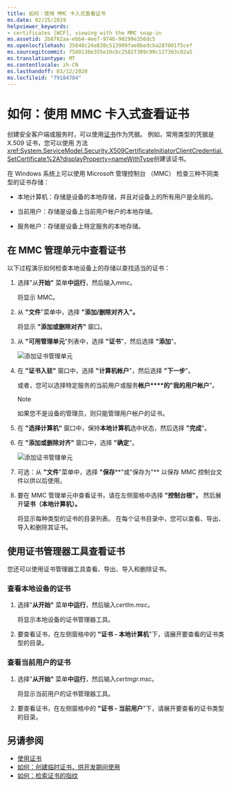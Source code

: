 ```yaml
---
title: 如何：使用 MMC 卡入式查看证书
ms.date: 02/25/2019
helpviewer_keywords:
- certificates [WCF], viewing with the MMC snap-in
ms.assetid: 2b8782aa-ebb4-4ee7-974b-90299e356dc5
ms.openlocfilehash: 35048c24e838c513909fae8bedcba287001f5cef
ms.sourcegitcommit: 7588136e355e10cbc2582f389c90c127363c02a5
ms.translationtype: MT
ms.contentlocale: zh-CN
ms.lasthandoff: 03/12/2020
ms.locfileid: "79184784"
---
```

# <a name="how-to-view-certificates-with-the-mmc-snap-in"></a>如何：使用 MMC 卡入式查看证书
创建安全客户端或服务时，可以使用[证书](working-with-certificates.md)作为凭据。 例如，常用类型的凭据是 X.509 证书，您可以使用 方法<xref:System.ServiceModel.Security.X509CertificateInitiatorClientCredential.SetCertificate%2A?displayProperty=nameWithType>创建该证书。

在 Windows 系统上可以使用 Microsoft 管理控制台 （MMC） 检查三种不同类型的证书存储：

- 本地计算机：存储是设备的本地存储，并且对设备上的所有用户是全局的。

- 当前用户：存储是设备上当前用户帐户的本地存储。

- 服务帐户：存储是设备上特定服务的本地存储。

## <a name="view-certificates-in-the-mmc-snap-in"></a>在 MMC 管理单元中查看证书

以下过程演示如何检查本地设备上的存储以查找适当的证书：
  
1. 选择"从**开始"** 菜单**中运行**，然后输入*mmc*。

    将显示 MMC。
  
2. 从 **"文件**"菜单中，选择 **"添加/删除对齐入"。**

    将显示 **"添加或删除对齐"** 窗口。
  
3. 从 **"可用管理单元**"列表中，选择 **"证书**"，然后选择 **"添加**"。  

    ![添加证书管理单元](./media/mmc-add-certificate-snap-in.png)
  
4. 在 **"证书入驻"** 窗口中，选择 **"计算机帐户**"，然后选择 **"下一步**"。
  
    或者，您可以选择特定服务的当前用户或服务**帐户****的"我的用户帐户**"。

    > [!NOTE]
    > 如果您不是设备的管理员，则只能管理用户帐户的证书。
  
5. 在 **"选择计算机"** 窗口中，保持**本地计算机**选中状态，然后选择 **"完成**"。  
  
6. 在 **"添加或删除对齐"** 窗口中，选择 **"确定**"。  
  
    ![添加证书管理单元](./media/mmc-certificate-snap-in-selected.png)

7. 可选：从 **"文件**"菜单中，选择 **"保存****"或"保存为"** 以保存 MMC 控制台文件以供以后使用。  

8. 要在 MMC 管理单元中查看证书，请在左侧窗格中选择 **"控制台根"，** 然后展开**证书（本地计算机）。**

    将显示每种类型的证书的目录列表。 在每个证书目录中，您可以查看、导出、导入和删除其证书。

## <a name="view-certificates-with-the-certificate-manager-tool"></a>使用证书管理器工具查看证书

您还可以使用证书管理器工具查看、导出、导入和删除证书。

### <a name="to-view-certificates-for-the-local-device"></a>查看本地设备的证书

1. 选择"**从开始"** 菜单**中运行**，然后输入*certlm.msc*。

    将显示本地设备的证书管理器工具。
  
2. 要查看证书，在左侧窗格中的 **"证书 - 本地计算机**"下，请展开要查看的证书类型的目录。

### <a name="to-view-certificates-for-the-current-user"></a>查看当前用户的证书

1. 选择"**从开始"** 菜单**中运行**，然后输入*certmgr.msc*。

    将显示当前用户的证书管理器工具。
  
2. 要查看证书，在左侧窗格中的 **"证书 - 当前用户**"下，请展开要查看的证书类型的目录。

## <a name="see-also"></a>另请参阅

- [使用证书](working-with-certificates.md)
- [如何：创建临时证书，供开发期间使用](how-to-create-temporary-certificates-for-use-during-development.md)
- [如何：检索证书的指纹](how-to-retrieve-the-thumbprint-of-a-certificate.md)
